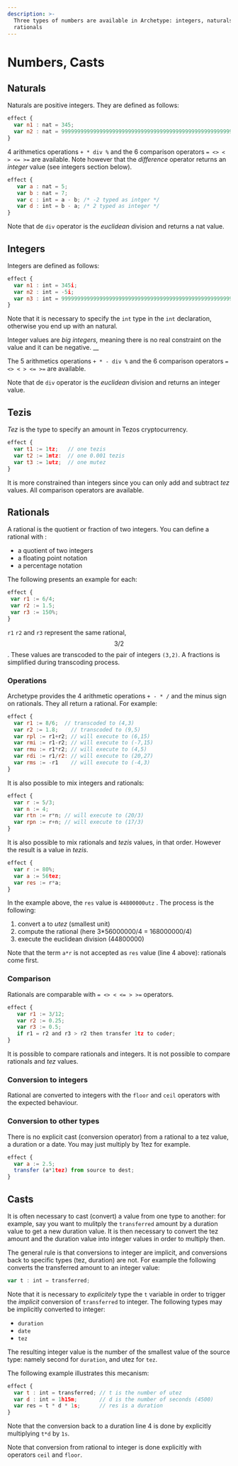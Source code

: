 ```yaml
---
description: >-
  Three types of numbers are available in Archetype: integers, naturals and
  rationals
---
```


# Numbers, Casts

## Naturals

Naturals are positive integers. They are defined as follows:

```javascript
effect {
  var n1 : nat = 345;
  var n2 : nat = 99999999999999999999999999999999999999999999999999999999999999;
}
```

4 arithmetics operations `+ * div %` and the 6 comparison operators `= <> < > <= >=` are available. Note however that the _difference_ operator returns an _integer_ value \(see integers section below\).

```javascript
effect {
   var a : nat = 5;
   var b : nat = 7;
   var c : int = a - b; /* -2 typed as intger */
   var d : int = b - a; /* 2 typed as integer */
}
```

Note that de `div` operator is the _euclidean_ division and returns a nat value.

## Integers

Integers are defined as follows:

```javascript
effect {
  var n1 : int = 345i;
  var n2 : int = -5i;
  var n3 : int = 999999999999999999999999999999999999999999999999999999999999i;
}
```

Note that it is necessary to specify the `int` type in the `int` declaration, otherwise you end up with an natural.

Integer values are _big integers,_ meaning there is no real constraint on the value and it can be negative. __

The 5 arithmetics operations `+ * - div %` and the 6 comparison operators `= <> < > <= >=` are available.

Note that de `div` operator is the _euclidean_ division and returns an integer value.

## Tezis

_Tez_ is the type to specify an amount in Tezos cryptocurrency. 

```javascript
effect {
  var t1 := 1tz;   // one tezis
  var t2 := 1mtz:  // one 0.001 tezis
  var t3 := 1utz;  // one mutez
}
```

It is more constrained than integers since you can only add and subtract _tez_ values. All comparison operators are available.

## Rationals

A rational is the quotient or fraction of two integers. You can define a rational with :

* a quotient of two integers
* a floating point notation
* a percentage notation

The following presents an example for each:

```javascript
effect {
 var r1 := 6/4;   
 var r2 := 1.5;
 var r3 := 150%;
} 
```

`r1` `r2` and `r3` represent the same rational, $$3/2 $$ . These values are  transcoded to the pair of integers `(3,2)`. A fractions is simplified during transcoding process. 

### Operations

Archetype provides the 4 arithmetic operations `+ - * /` and the minus sign on rationals. They all return a rational. For example:

```javascript
effect {
  var r1 := 8/6;  // transcoded to (4,3)
  var r2 := 1.8;    // transcoded to (9,5)
  var rpl := r1+r2; // will execute to (6,15)
  var rmi := r1-r2; // will execute to (-7,15)
  var rmu := r1*r2; // will execute to (4,5)
  var rdi := r1/r2: // will execute to (20,27)
  var rms := -r1    // will execute to (-4,3) 
}
```

It is also possible to mix integers and rationals:

```javascript
effect {
  var r := 5/3;
  var n := 4;
  var rtn := r*n; // will execute to (20/3)
  var rpn := r+n; // will execute to (17/3)
}
```

It is also possible to mix rationals and _tezis_ values, in that order. However the result is a value in _tezis_. 

```javascript
effect {
  var r := 80%;
  var a := 56tez;
  var res := r*a;
}
```

In the example above, the `res` value is `44800000utz` . The process is the following:

1. convert a to _utez_ \(smallest unit\)
2. compute the rational \(here 3\*56000000/4 = 168000000/4\)
3. execute the euclidean division \(44800000\)

Note that the term `a*r`  is not accepted as `res` value \(line 4 above\): rationals come first.

### Comparison

Rationals are comparable with `= <> < <= > >=` operators.

```javascript
effect {
   var r1 := 3/12;
   var r2 := 0.25;
   var r3 := 0.5;
   if r1 = r2 and r3 > r2 then transfer 1tz to coder;
}
```

It is possible to compare rationals and integers. It is not possible to compare rationals and _tez_ values.

### Conversion to integers

Rational are converted to integers with the `floor` and `ceil` operators with the expected behaviour.

### Conversion to other types

There is no explicit cast \(conversion operator\) from a rational to a tez value, a duration or a date. You may just multiply by 1tez for example.

```javascript
effect {
  var a := 2.5;
  transfer (a*1tez) from source to dest;
}
```

## Casts

It is often necessary to cast \(convert\) a value from one type to another: for example, say you want to mulitply the `transferred` amount by a duration value to get a new duration value. It is then necessary to convert the tez amount and the duration value into integer values in order to multiply then.

The general rule is that conversions to integer are implicit, and conversions back to specific types \(tez, duration\) are not. For example the following converts the transferred amount to an integer value:

```javascript
var t : int = transferred;
```

Note that it is necessary to _explicitely_ type the `t` variable in order to trigger the _implicit_ conversion of `transferred` to integer. The following types may be implicitly converted to integer:

* `duration`
* `date`
* `tez` 

The resulting integer value is the number of the smallest value of the source type: namely second for `duration`, and utez for `tez`.

The following example illustrates this mecanism: 

```javascript
effect {
  var t : int = transferred; // t is the number of utez 
  var d : int = 1h15m;       // d is the number of seconds (4500)
  var res = t * d * 1s;      // res is a duration
}
```

Note that the conversion back to a duration line 4 is done by explicitly multiplying `t*d` by `1s`. 

Note that conversion from rational to integer is done explicitly with operators `ceil` and `floor`.




